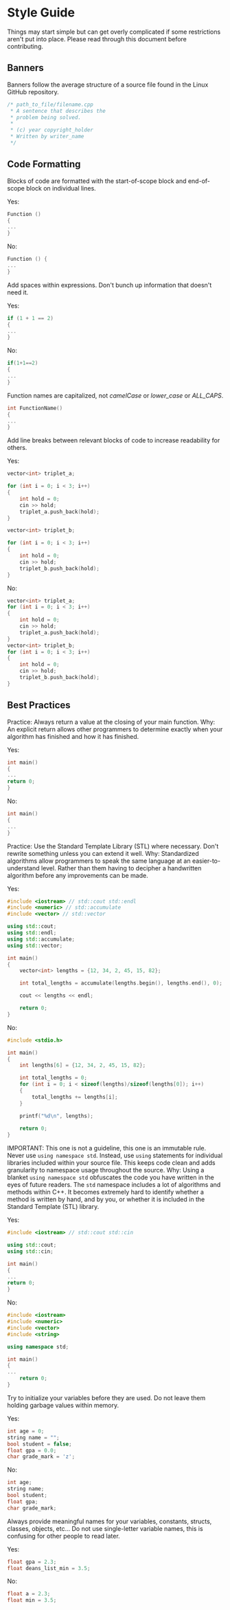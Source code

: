 # Style Guide

Things may start simple but can get overly complicated if some restrictions aren't put into place. Please read through this document before contributing.

## Banners

Banners follow the average structure of a source file found in the Linux GitHub repository.

```c++
/* path_to_file/filename.cpp
 * A sentence that describes the
 * problem being solved.
 *
 * (c) year copyright_holder
 * Written by writer_name
 */
```

## Code Formatting

Blocks of code are formatted with the start-of-scope block and end-of-scope block on individual lines.

Yes:
```c++
Function ()
{
...
}
```

No:
```c++
Function () {
...
}
```
Add spaces within expressions. Don't bunch up information that doesn't need it.

Yes:
```c++
if (1 + 1 == 2)
{
...
}
```

No:
```c++
if(1+1==2)
{
...
}
```

Function names are capitalized, not *camelCase* or *lower_case* or *ALL_CAPS*.

```c++
int FunctionName()
{
...
}
```

Add line breaks between relevant blocks of code to increase readability for others.

Yes:
```c++
vector<int> triplet_a;

for (int i = 0; i < 3; i++)
{
    int hold = 0;
    cin >> hold;
    triplet_a.push_back(hold);
}

vector<int> triplet_b;

for (int i = 0; i < 3; i++)
{
    int hold = 0;
    cin >> hold;
    triplet_b.push_back(hold);
}
```

No:
```c++
vector<int> triplet_a;
for (int i = 0; i < 3; i++)
{
    int hold = 0;
    cin >> hold;
    triplet_a.push_back(hold);
}
vector<int> triplet_b;
for (int i = 0; i < 3; i++)
{
    int hold = 0;
    cin >> hold;
    triplet_b.push_back(hold);
}
```

## Best Practices

Practice: Always return a value at the closing of your main function.
Why: An explicit return allows other programmers to determine exactly when your algorithm has finished and how it has finished.

Yes:
```c++
int main()
{
...
return 0;
}
```

No:
```c++
int main()
{
...
}
```

Practice: Use the Standard Template Library (STL) where necessary. Don't rewrite something unless you can extend it well.
Why: Standardized algorithms allow programmers to speak the same language at an easier-to-understand level. Rather than them having to decipher a handwritten algorithm before any improvements can be made.

Yes:
```c++
#include <iostream> // std::cout std::endl
#include <numeric> // std::accumulate
#include <vector> // std::vector

using std::cout;
using std::endl;
using std::accumulate;
using std::vector;

int main()
{
    vector<int> lengths = {12, 34, 2, 45, 15, 82};

    int total_lengths = accumulate(lengths.begin(), lengths.end(), 0);

    cout << lengths << endl;

    return 0;
}
```

No:
```c++
#include <stdio.h>

int main()
{
    int lengths[6] = {12, 34, 2, 45, 15, 82};

    int total_lengths = 0;
    for (int i = 0; i < sizeof(lengths)/sizeof(lengths[0]); i++)
    {
        total_lengths += lengths[i];
    }

    printf("%d\n", lengths);
    
    return 0;
}
```

IMPORTANT: This one is not a guideline, this one is an immutable rule. Never use ``using namespace std``. Instead, use ``using`` statements for individual libraries included within your source file. This keeps code clean and adds granularity to namespace usage throughout the source.
Why: Using a blanket ``using namespace std`` obfuscates the code you have written in the eyes of future readers. The ``std`` namespace includes a lot of algorithms and methods within C++. It becomes extremely hard to identify whether a method is written by hand, and by you, or whether it is included in the Standard Template (STL) library.

Yes:
```c++
#include <iostream> // std::cout std::cin

using std::cout;
using std::cin;

int main()
{
...
return 0;
}
```

No:
```c++
#include <iostream>
#include <numeric>
#include <vector>
#include <string>

using namespace std;

int main()
{
...
    return 0;
}
```

Try to initialize your variables before they are used. Do not leave them holding garbage values within memory.

Yes:
```c++
int age = 0;
string name = "";
bool student = false;
float gpa = 0.0;
char grade_mark = 'z'; 
```

No:
```c++
int age;
string name;
bool student;
float gpa;
char grade_mark;
```

Always provide meaningful names for your variables, constants, structs, classes, objects, etc... Do not use single-letter variable names, this is confusing for other people to read later.

Yes:
```c++
float gpa = 2.3;
float deans_list_min = 3.5;
```

No:
```c++
float a = 2.3;
float min = 3.5;
```